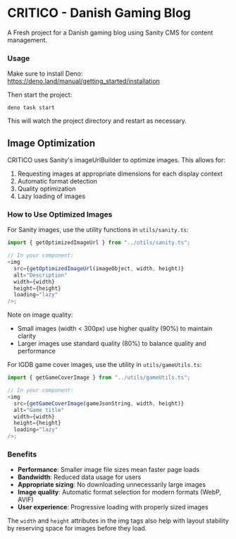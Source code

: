 # CRITICO - Danish Gaming Blog

A Fresh project for a Danish gaming blog using Sanity CMS for content
management.

### Usage

Make sure to install Deno: https://deno.land/manual/getting_started/installation

Then start the project:

```
deno task start
```

This will watch the project directory and restart as necessary.

## Image Optimization

CRITICO uses Sanity's imageUrlBuilder to optimize images. This allows for:

1. Requesting images at appropriate dimensions for each display context
2. Automatic format detection
3. Quality optimization
4. Lazy loading of images

### How to Use Optimized Images

For Sanity images, use the utility functions in `utils/sanity.ts`:

```typescript
import { getOptimizedImageUrl } from "../utils/sanity.ts";

// In your component:
<img
  src={getOptimizedImageUrl(imageObject, width, height)}
  alt="Description"
  width={width}
  height={height}
  loading="lazy"
/>;
```

Note on image quality:

- Small images (width < 300px) use higher quality (90%) to maintain clarity
- Larger images use standard quality (80%) to balance quality and performance

For IGDB game cover images, use the utility in `utils/gameUtils.ts`:

```typescript
import { getGameCoverImage } from "../utils/gameUtils.ts";

// In your component:
<img
  src={getGameCoverImage(gameJsonString, width, height)}
  alt="Game title"
  width={width}
  height={height}
  loading="lazy"
/>;
```

### Benefits

- **Performance**: Smaller image file sizes mean faster page loads
- **Bandwidth**: Reduced data usage for users
- **Appropriate sizing**: No downloading unnecessarily large images
- **Image quality**: Automatic format selection for modern formats (WebP, AVIF)
- **User experience**: Progressive loading with properly sized images

The `width` and `height` attributes in the img tags also help with layout
stability by reserving space for images before they load.
